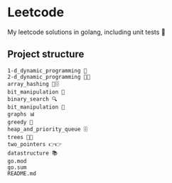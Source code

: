 # Leetcode
My leetcode solutions in golang, including unit tests 🔬

## Project structure
```
1-d_dynamic_programming 🔁
2-d_dynamic_programming 🔁🔁
array_hashing 🔑🗄️
bit_manipulation 🔧
binary_search 🔍
bit_manipulation 🔧
graphs 📊
greedy 🤑
heap_and_priority_queue 🗄️
trees 🌳🌳
two_pointers 👉👉
datastructure 📚
go.mod
go.sum
README.md

```


